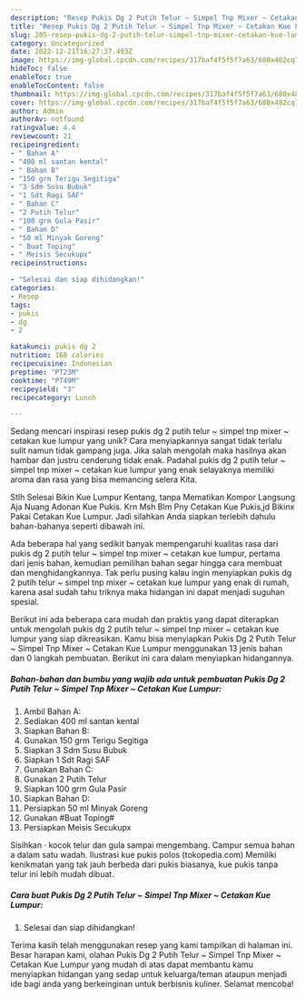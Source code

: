 ```yaml
---
description: "Resep Pukis Dg 2 Putih Telur ~ Simpel Tnp Mixer ~ Cetakan Kue Lumpur yang Enak"
title: "Resep Pukis Dg 2 Putih Telur ~ Simpel Tnp Mixer ~ Cetakan Kue Lumpur yang Enak"
slug: 285-resep-pukis-dg-2-putih-telur-simpel-tnp-mixer-cetakan-kue-lumpur-yang-enak
category: Uncategorized
date: 2022-12-21T16:27:37.493Z
image: https://img-global.cpcdn.com/recipes/317baf4f5f5f7a63/680x482cq70/pukis-dg-2-putih-telur-simpel-tnp-mixer-cetakan-kue-lumpur-foto-resep-utama.jpg
hideToc: false
enableToc: true
enableTocContent: false
thumbnail: https://img-global.cpcdn.com/recipes/317baf4f5f5f7a63/680x482cq70/pukis-dg-2-putih-telur-simpel-tnp-mixer-cetakan-kue-lumpur-foto-resep-utama.jpg
cover: https://img-global.cpcdn.com/recipes/317baf4f5f5f7a63/680x482cq70/pukis-dg-2-putih-telur-simpel-tnp-mixer-cetakan-kue-lumpur-foto-resep-utama.jpg
author: Admin
authorAv: notfound
ratingvalue: 4.4
reviewcount: 21
recipeingredient:
- " Bahan A"
- "400 ml santan kental"
- " Bahan B"
- "150 grm Terigu Segitiga"
- "3 Sdm Susu Bubuk"
- "1 Sdt Ragi SAF"
- " Bahan C"
- "2 Putih Telur"
- "100 grm Gula Pasir"
- " Bahan D"
- "50 ml Minyak Goreng"
- " Buat Toping"
- " Meisis Secukupx"
recipeinstructions:

- "Selesai dan siap dihidangkan!"
categories:
- Resep
tags:
- pukis
- dg
- 2

katakunci: pukis dg 2 
nutrition: 168 calories
recipecuisine: Indonesian
preptime: "PT23M"
cooktime: "PT49M"
recipeyield: "3"
recipecategory: Lunch

---
```





Sedang mencari inspirasi resep pukis dg 2 putih telur ~ simpel tnp mixer ~ cetakan kue lumpur yang unik? Cara menyiapkannya sangat tidak terlalu sulit namun tidak gampang juga. Jika salah mengolah maka hasilnya akan hambar dan justru cenderung tidak enak. Padahal pukis dg 2 putih telur ~ simpel tnp mixer ~ cetakan kue lumpur yang enak selayaknya memiliki aroma dan rasa yang bisa memancing selera Kita.





Stlh Selesai Bikin Kue Lumpur Kentang, tanpa Mematikan Kompor Langsung Aja Nuang Adonan Kue Pukis. Krn Msh Blm Pny Cetakan Kue Pukis,jd Bikinx Pakai Cetakan Kue Lumpur. Jadi silahkan Anda siapkan terlebih dahulu bahan-bahanya seperti dibawah ini.

Ada beberapa hal yang sedikit banyak mempengaruhi kualitas rasa dari pukis dg 2 putih telur ~ simpel tnp mixer ~ cetakan kue lumpur, pertama dari jenis bahan, kemudian pemilihan bahan segar hingga cara membuat dan menghidangkannya. Tak perlu pusing kalau ingin menyiapkan pukis dg 2 putih telur ~ simpel tnp mixer ~ cetakan kue lumpur yang enak di rumah, karena asal sudah tahu triknya maka hidangan ini dapat menjadi suguhan spesial.






Berikut ini ada beberapa cara mudah dan praktis yang dapat diterapkan untuk mengolah pukis dg 2 putih telur ~ simpel tnp mixer ~ cetakan kue lumpur yang siap dikreasikan. Kamu bisa menyiapkan Pukis Dg 2 Putih Telur ~ Simpel Tnp Mixer ~ Cetakan Kue Lumpur menggunakan 13 jenis bahan dan 0 langkah pembuatan. Berikut ini cara dalam menyiapkan hidangannya.

<!--inarticleads1-->

##### Bahan-bahan dan bumbu yang wajib ada untuk pembuatan Pukis Dg 2 Putih Telur ~ Simpel Tnp Mixer ~ Cetakan Kue Lumpur:

1. Ambil  Bahan A:
1. Sediakan 400 ml santan kental
1. Siapkan  Bahan B:
1. Gunakan 150 grm Terigu Segitiga
1. Siapkan 3 Sdm Susu Bubuk
1. Siapkan 1 Sdt Ragi SAF
1. Gunakan  Bahan C:
1. Gunakan 2 Putih Telur
1. Siapkan 100 grm Gula Pasir
1. Siapkan  Bahan D:
1. Persiapkan 50 ml Minyak Goreng
1. Gunakan  #Buat Toping#
1. Persiapkan  Meisis Secukupx


Sisihkan · kocok telur dan gula sampai mengembang. Campur semua bahan a dalam satu wadah. Ilustrasi kue pukis polos (tokopedia.com) Memiliki kenikmatan yang tak jauh berbeda dari pukis biasanya, kue pukis tanpa telur ini lebih mudah dibuat. 

<!--inarticleads2-->

##### Cara buat Pukis Dg 2 Putih Telur ~ Simpel Tnp Mixer ~ Cetakan Kue Lumpur:


1. Selesai dan siap dihidangkan!



Terima kasih telah menggunakan resep yang kami tampilkan di halaman ini. Besar harapan kami, olahan Pukis Dg 2 Putih Telur ~ Simpel Tnp Mixer ~ Cetakan Kue Lumpur yang mudah di atas dapat membantu kamu menyiapkan hidangan yang sedap untuk keluarga/teman ataupun menjadi ide bagi anda yang berkeinginan untuk berbisnis kuliner. Selamat mencoba!
